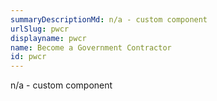 ```yaml
---
summaryDescriptionMd: n/a - custom component
urlSlug: pwcr
displayname: pwcr
name: Become a Government Contractor
id: pwcr
---
```


n/a - custom component
